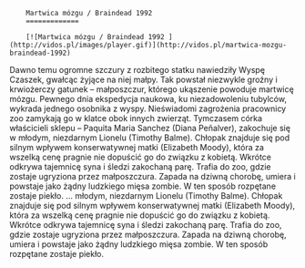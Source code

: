 
        Martwica mózgu / Braindead 1992 
        =============
        
        [![Martwica mózgu / Braindead 1992 ](http://vidos.pl/images/player.gif)](http://vidos.pl/martwica-mozgu-braindead-1992)
        
        
 Dawno temu ogromne szczury z rozbitego statku nawiedziły Wyspę Czaszek, gwałcąc żyjące na niej małpy. Tak powstał niezwykle groźny i krwiożerczy gatunek – małposzczur, którego ukąszenie powoduje martwicę mózgu. Pewnego dnia ekspedycja naukowa, ku niezadowoleniu tubylców, wykrada jednego osobnika z wyspy. Nieświadomi zagrożenia pracownicy zoo zamykają go w klatce obok innych zwierząt. Tymczasem córka właścicieli sklepu – Paquita Maria Sanchez (Diana Peñalver), zakochuje się w młodym, niezdarnym Lionelu (Timothy Balme). Chłopak znajduje się pod silnym wpływem konserwatywnej matki (Elizabeth Moody), która za wszelką cenę pragnie nie dopuścić go do związku z kobietą. Wkrótce odkrywa tajemnicę syna i śledzi zakochaną parę. Trafia do zoo, gdzie zostaje ugryziona przez małposzczura. Zapada na dziwną chorobę, umiera i powstaje jako żądny ludzkiego mięsa zombie. W ten sposób rozpętane zostaje piekło.   ... młodym, niezdarnym Lionelu (Timothy Balme). Chłopak znajduje się pod silnym wpływem konserwatywnej matki (Elizabeth Moody), która za wszelką cenę pragnie nie dopuścić go do związku z kobietą. Wkrótce odkrywa tajemnicę syna i śledzi zakochaną parę. Trafia do zoo, gdzie zostaje ugryziona przez małposzczura. Zapada na dziwną chorobę, umiera i powstaje jako żądny ludzkiego mięsa zombie. W ten sposób rozpętane zostaje piekło.
    